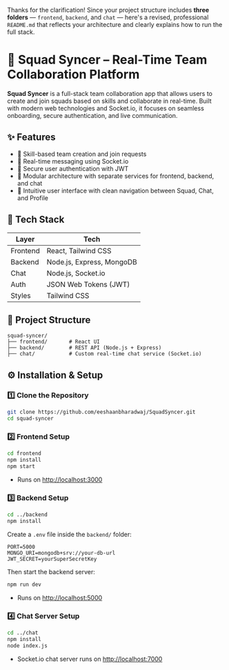 Thanks for the clarification! Since your project structure includes **three folders** — `frontend`, `backend`, and `chat` — here's a revised, professional `README.md` that reflects your architecture and clearly explains how to run the full stack.

# 🚀 Squad Syncer – Real-Time Team Collaboration Platform

**Squad Syncer** is a full-stack team collaboration app that allows users to create and join squads based on skills and collaborate in real-time. Built with modern web technologies and Socket.io, it focuses on seamless onboarding, secure authentication, and live communication.

## ✨ Features

- 🔹 Skill-based team creation and join requests  
- 🔹 Real-time messaging using Socket.io  
- 🔹 Secure user authentication with JWT  
- 🔹 Modular architecture with separate services for frontend, backend, and chat  
- 🔹 Intuitive user interface with clean navigation between Squad, Chat, and Profile

## 🧰 Tech Stack

| Layer    | Tech                                    |
|----------|-----------------------------------------|
| Frontend | React, Tailwind CSS                     |
| Backend  | Node.js, Express, MongoDB               |
| Chat     | Node.js, Socket.io                      |
| Auth     | JSON Web Tokens (JWT)                   |
| Styles   | Tailwind CSS                            |

## 📁 Project Structure

```
squad-syncer/
├── frontend/       # React UI
├── backend/        # REST API (Node.js + Express)
├── chat/           # Custom real-time chat service (Socket.io)
```

## ⚙️ Installation & Setup

### 1️⃣ Clone the Repository

```bash
git clone https://github.com/eeshaanbharadwaj/SquadSyncer.git
cd squad-syncer
```

### 2️⃣ Frontend Setup

```bash
cd frontend
npm install
npm start
```
- Runs on [http://localhost:3000](http://localhost:3000)

### 3️⃣ Backend Setup

```bash
cd ../backend
npm install
```

Create a `.env` file inside the `backend/` folder:

```env
PORT=5000
MONGO_URI=mongodb+srv://your-db-url
JWT_SECRET=yourSuperSecretKey
```

Then start the backend server:

```bash
npm run dev
```

- Runs on [http://localhost:5000](http://localhost:5000)

### 4️⃣ Chat Server Setup

```bash
cd ../chat
npm install
node index.js
```

- Socket.io chat server runs on [http://localhost:7000](http://localhost:7000)
